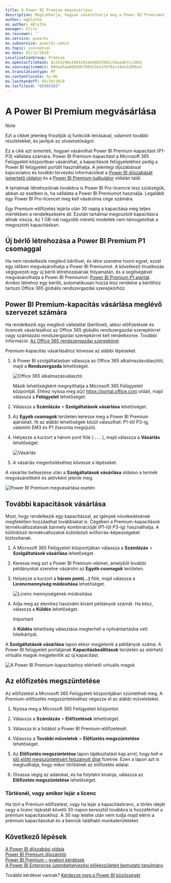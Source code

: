 ```yaml
---
title: A Power BI Premium megvásárlása
description: Megtudhatja, hogyan vásárolhatja meg a Power BI Premiumot, és hogyan engedélyezheti a tartalmakhoz való hozzáférést a teljes cég számára.
author: mgblythe
ms.author: mblythe
manager: kfile
ms.reviewer: ''
ms.service: powerbi
ms.subservice: powerbi-admin
ms.topic: conceptual
ms.date: 03/12/2019
LocalizationGroup: Premium
ms.openlocfilehash: bc55d290e10832034ed96d7092c5baa4b7cc20d1
ms.sourcegitcommit: 60dad5aa0d85db790553e537bf8ac34ee3289ba3
ms.translationtype: MT
ms.contentlocale: hu-HU
ms.lasthandoff: 05/29/2019
ms.locfileid: "65565283"
---
```

# <a name="how-to-purchase-power-bi-premium"></a>A Power BI Premium megvásárlása

> [!NOTE]
> Ezt a cikket jelenleg frissítjük új funkciók leírásával, valamint további részletekkel, és javítjuk az olvashatóságot. 

Ez a cikk azt ismerteti, hogyan vásárolhat Power BI Premium-kapacitást (P1-P3) vállalata számára. Power BI Premium-kapacitást a Microsoft 365 Felügyeleti központban vásárolhat, a kapacitások felügyeletéhez pedig a Power BI felügyeleti portált használhatja. A jelenlegi díjszabással kapcsolatos és további tervezési információkat a [Power BI díjszabását ismertető oldalon](https://powerbi.microsoft.com/pricing/) és a [Power BI Premium-kalkulátor](https://powerbi.microsoft.com/calculator/) oldalán talál.

A tartalmak létrehozóinak továbbra is Power BI Pro-licencre lesz szükségük, abban az esetben is, ha vállalata a Power BI Premiumot használja. Legalább egy Power BI Pro-licencet meg kell vásárolnia cége számára.

Egy Premium-előfizetés lejárta után 30 napig a kapacitása még teljes mértékben a rendelkezésére áll. Ezután tartalmai megosztott kapacitásra állnak vissza. Az 1 GB-nál nagyobb méretű modellek nem támogatottak a megosztott kapacitásban.

## <a name="create-a-new-tenant-with-power-bi-premium-p1"></a>Új bérlő létrehozása a Power BI Premium P1 csomaggal

Ha nem rendelkezik meglévő bérlővel, és létre szeretne hozni egyet, ezzel egy időben megvásárolhatja a Power BI Premiumot. A következő hivatkozás végigvezeti egy új bérlő létrehozásának folyamatán, és a segítségével megvásárolhatja a Power BI Premiumot: [Power BI Premium P1 ajánlat](https://signup.microsoft.com/Signup?OfferId=b3ec5615-cc11-48de-967d-8d79f7cb0af1). Amikor létrehoz egy bérlőt, automatikusan hozzá lesz rendelve a bérlőhöz tartozó Office 365 globális rendszergazdai szerepkörhöz.

## <a name="purchase-a-power-bi-premium-capacity-for-an-existing-organization"></a>Power BI Premium-kapacitás vásárlása meglévő szervezet számára

Ha rendelkezik egy meglévő vállalattal (bérlővel), akkor előfizetések és licencek vásárlásához az Office 365 globális rendszergazdai szerepkörrel vagy számlázási rendszergazdai szerepkörrel kell rendelkeznie. További információ: [Az Office 365 rendszergazdai szerepkörei](https://support.office.com/article/About-Office-365-admin-roles-da585eea-f576-4f55-a1e0-87090b6aaa9d).

Premium-kapacitás vásárlásához kövesse az alábbi lépéseket.

1. A Power BI szolgáltatásban válassza az Office 365 alkalmazásválasztót, majd a **Rendszergazda** lehetőséget.

    ![Office 365 alkalmazásválasztó](media/service-admin-premium-purchase/o365-app-picker.png)

    Másik lehetőségként megnyithatja a Microsoft 365 Felügyeleti központját. Ehhez nyissa meg a(z) https://portal.office.com oldalt, majd válassza a **Felügyelet** lehetőséget.

1. Válassza a **Számlázás** > **Szolgáltatások vásárlása** lehetőséget.

1. Az **Egyéb csomagok** területen keresse meg a Power BI Premium ajánlatait. Itt az alábbi lehetőségek közül választhat: P1-től P3-ig, valamint EM3 és P1 (havonta megújuló).

1. Helyezze a kurzort a három pont fölé ( **. . .** ), majd válassza a **Vásárlás** lehetőséget.

    ![Vásárlás](media/service-admin-premium-purchase/premium-purchase.png)

1. A vásárlás megerősítéséhez kövesse a lépéseket.

A vásárlás befejezése után a **Szolgáltatások vásárlása** oldalon a termék megvásároltként és aktívként jelenik meg.

![Power BI Premium megvásárlása esetén](media/service-admin-premium-purchase/premium-purchased.png)

## <a name="purchase-additional-capacities"></a>További kapacitások vásárlása

Most, hogy rendelkezik egy kapacitással, az igények növekedésének megfelelően hozzáadhat továbbiakat is. Cégében a Premium-kapacitások termékváltozatainak bármely kombinációját (P1-től P3-ig) használhatja. A különböző termékváltozatok különböző erőforrás-képességeket biztosítanak.

1. A Microsoft 365 Felügyeleti központjában válassza a **Számlázás** > **Szolgáltatások vásárlása** lehetőséget.

1. Keresse meg azt a Power BI Premium-elemet, amelyből további példányokat szeretne vásárolni az **Egyéb csomagok** területen.

1. Helyezze a kurzort a **három pont(…)**  fölé, majd válassza a **Licencmennyiség módosítása** lehetőséget.

    ![Licenc mennyiségének módosítása](media/service-admin-premium-purchase/premium-purchase-more.png)

1. Adja meg az elemhez használni kívánt példányok számát. Ha kész, válassza a **Küldés** lehetőséget.

   > [!IMPORTANT]
   > A **Küldés** lehetőség választása megterheli a nyilvántartásba vett hitelkártyát.

A **Szolgáltatások vásárlása** lapon ekkor megjelenik a példányok száma. A Power BI felügyeleti portáljának **Kapacitásbeállítások** területén az elérhető virtuális magok megjelenítik az új kapacitást.

![A Power BI Premium-kapacitáshoz elérhető virtuális magok](media/service-admin-premium-purchase/premium-capacities.png)

## <a name="cancel-your-subscription"></a>Az előfizetés megszüntetése

Az előfizetést a Microsoft 365 Felügyeleti központjában szüntetheti meg. A Premium-előfizetés megszüntetéséhez végezze el az alábbi műveleteket.

1. Nyissa meg a Microsoft 365 Felügyeleti központot.

1. Válassza a **Számlázás** > **Előfizetések** lehetőséget.

1. Válassza ki a listából a Power BI Premium-előfizetését.

1. Válassza a **További műveletek** > **Előfizetés megszüntetése** lehetőséget.

1. Az **Előfizetés megszüntetése** lapon tájékoztatást kap arról, hogy kell-e [idő előtti megszüntetésért felszámolt díjat](https://support.office.com/article/early-termination-fees-6487d4de-401a-466f-8bc3-c0beb5cc40d3) fizetnie. Ezen a lapon azt is megtudhatja, hogy mikor törlődnek az előfizetés adatai.

1. Olvassa végig az adatokat, és ha folytatni kívánja, válassza az **Előfizetés megszüntetése** lehetőséget.

### <a name="when-canceling-or-your-license-expires"></a>Törlésnél, vagy amikor lejár a licenc

Ha törli a Prémium előfizetést, vagy ha lejár a kapacitáslicenc, a törlés idejét vagy a licenc lejáratát követő 30 napon keresztül továbbra is hozzáférhet a prémium kapacitásokhoz. A 30 nap letelte után nem tudja majd elérni a prémium kapacitásokat és a bennük található munkaterületeket.

## <a name="next-steps"></a>Következő lépések

[A Power BI díjszabási oldala](https://powerbi.microsoft.com/pricing/)   
[Power BI Premium díjszámító](https://powerbi.microsoft.com/calculator/)   
[Power BI Premium – gyakori kérdések](service-premium-faq.md)   
[A Power BI Enterprise üzembehelyezési előkészületeit bemutató tanulmány ](https://aka.ms/pbienterprisedeploy)

További kérdései vannak? [Kérdezze meg a Power BI közösségét](http://community.powerbi.com/)